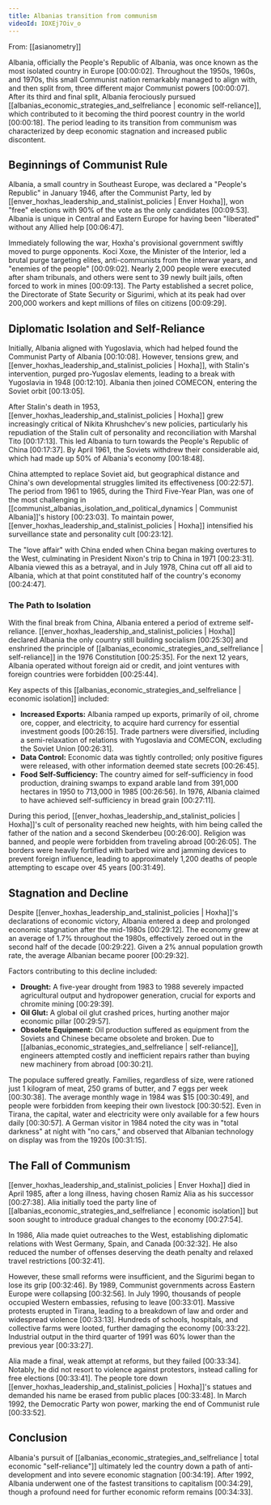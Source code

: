 ```yaml
---
title: Albanias transition from communism
videoId: IOXEj7Oiv_o
---
```


From: [[asianometry]] <br/> 

Albania, officially the People's Republic of Albania, was once known as the most isolated country in Europe <a class="yt-timestamp" data-t="00:00:02">[00:00:02]</a>. Throughout the 1950s, 1960s, and 1970s, this small Communist nation remarkably managed to align with, and then split from, three different major Communist powers <a class="yt-timestamp" data-t="00:00:07">[00:00:07]</a>. After its third and final split, Albania ferociously pursued [[albanias_economic_strategies_and_selfreliance | economic self-reliance]], which contributed to it becoming the third poorest country in the world <a class="yt-timestamp" data-t="00:00:18">[00:00:18]</a>. The period leading to its transition from communism was characterized by deep economic stagnation and increased public discontent.

## Beginnings of Communist Rule

Albania, a small country in Southeast Europe, was declared a "People's Republic" in January 1946, after the Communist Party, led by [[enver_hoxhas_leadership_and_stalinist_policies | Enver Hoxha]], won "free" elections with 90% of the vote as the only candidates <a class="yt-timestamp" data-t="00:09:53">[00:09:53]</a>. Albania is unique in Central and Eastern Europe for having been "liberated" without any Allied help <a class="yt-timestamp" data-t="00:06:47">[00:06:47]</a>.

Immediately following the war, Hoxha's provisional government swiftly moved to purge opponents. Koci Xoxe, the Minister of the Interior, led a brutal purge targeting elites, anti-communists from the interwar years, and "enemies of the people" <a class="yt-timestamp" data-t="00:09:02">[00:09:02]</a>. Nearly 2,000 people were executed after sham tribunals, and others were sent to 39 newly built jails, often forced to work in mines <a class="yt-timestamp" data-t="00:09:13">[00:09:13]</a>. The Party established a secret police, the Directorate of State Security or Sigurimi, which at its peak had over 200,000 workers and kept millions of files on citizens <a class="yt-timestamp" data-t="00:09:29">[00:09:29]</a>.

## Diplomatic Isolation and Self-Reliance

Initially, Albania aligned with Yugoslavia, which had helped found the Communist Party of Albania <a class="yt-timestamp" data-t="00:10:08">[00:10:08]</a>. However, tensions grew, and [[enver_hoxhas_leadership_and_stalinist_policies | Hoxha]], with Stalin's intervention, purged pro-Yugoslav elements, leading to a break with Yugoslavia in 1948 <a class="yt-timestamp" data-t="00:12:10">[00:12:10]</a>. Albania then joined COMECON, entering the Soviet orbit <a class="yt-timestamp" data-t="00:13:05">[00:13:05]</a>.

After Stalin's death in 1953, [[enver_hoxhas_leadership_and_stalinist_policies | Hoxha]] grew increasingly critical of Nikita Khrushchev's new policies, particularly his repudiation of the Stalin cult of personality and reconciliation with Marshal Tito <a class="yt-timestamp" data-t="00:17:13">[00:17:13]</a>. This led Albania to turn towards the People's Republic of China <a class="yt-timestamp" data-t="00:17:37">[00:17:37]</a>. By April 1961, the Soviets withdrew their considerable aid, which had made up 50% of Albania's economy <a class="yt-timestamp" data-t="00:18:48">[00:18:48]</a>.

China attempted to replace Soviet aid, but geographical distance and China's own developmental struggles limited its effectiveness <a class="yt-timestamp" data-t="00:22:57">[00:22:57]</a>. The period from 1961 to 1965, during the Third Five-Year Plan, was one of the most challenging in [[communist_albanias_isolation_and_political_dynamics | Communist Albania]]'s history <a class="yt-timestamp" data-t="00:23:03">[00:23:03]</a>. To maintain power, [[enver_hoxhas_leadership_and_stalinist_policies | Hoxha]] intensified his surveillance state and personality cult <a class="yt-timestamp" data-t="00:23:12">[00:23:12]</a>.

The "love affair" with China ended when China began making overtures to the West, culminating in President Nixon's trip to China in 1971 <a class="yt-timestamp" data-t="00:23:31">[00:23:31]</a>. Albania viewed this as a betrayal, and in July 1978, China cut off all aid to Albania, which at that point constituted half of the country's economy <a class="yt-timestamp" data-t="00:24:47">[00:24:47]</a>.

### The Path to Isolation

With the final break from China, Albania entered a period of extreme self-reliance. [[enver_hoxhas_leadership_and_stalinist_policies | Hoxha]] declared Albania the only country still building socialism <a class="yt-timestamp" data-t="00:25:30">[00:25:30]</a> and enshrined the principle of [[albanias_economic_strategies_and_selfreliance | self-reliance]] in the 1976 Constitution <a class="yt-timestamp" data-t="00:25:35">[00:25:35]</a>. For the next 12 years, Albania operated without foreign aid or credit, and joint ventures with foreign countries were forbidden <a class="yt-timestamp" data-t="00:25:44">[00:25:44]</a>.

Key aspects of this [[albanias_economic_strategies_and_selfreliance | economic isolation]] included:
*   **Increased Exports:** Albania ramped up exports, primarily of oil, chrome ore, copper, and electricity, to acquire hard currency for essential investment goods <a class="yt-timestamp" data-t="00:26:15">[00:26:15]</a>. Trade partners were diversified, including a semi-relaxation of relations with Yugoslavia and COMECON, excluding the Soviet Union <a class="yt-timestamp" data-t="00:26:31">[00:26:31]</a>.
*   **Data Control:** Economic data was tightly controlled; only positive figures were released, with other information deemed state secrets <a class="yt-timestamp" data-t="00:26:45">[00:26:45]</a>.
*   **Food Self-Sufficiency:** The country aimed for self-sufficiency in food production, draining swamps to expand arable land from 391,000 hectares in 1950 to 713,000 in 1985 <a class="yt-timestamp" data-t="00:26:56">[00:26:56]</a>. In 1976, Albania claimed to have achieved self-sufficiency in bread grain <a class="yt-timestamp" data-t="00:27:11">[00:27:11]</a>.

During this period, [[enver_hoxhas_leadership_and_stalinist_policies | Hoxha]]'s cult of personality reached new heights, with him being called the father of the nation and a second Skenderbeu <a class="yt-timestamp" data-t="00:26:00">[00:26:00]</a>. Religion was banned, and people were forbidden from traveling abroad <a class="yt-timestamp" data-t="00:26:05">[00:26:05]</a>. The borders were heavily fortified with barbed wire and jamming devices to prevent foreign influence, leading to approximately 1,200 deaths of people attempting to escape over 45 years <a class="yt-timestamp" data-t="00:31:49">[00:31:49]</a>.

## Stagnation and Decline

Despite [[enver_hoxhas_leadership_and_stalinist_policies | Hoxha]]'s declarations of economic victory, Albania entered a deep and prolonged economic stagnation after the mid-1980s <a class="yt-timestamp" data-t="00:29:12">[00:29:12]</a>. The economy grew at an average of 1.7% throughout the 1980s, effectively zeroed out in the second half of the decade <a class="yt-timestamp" data-t="00:29:22">[00:29:22]</a>. Given a 2% annual population growth rate, the average Albanian became poorer <a class="yt-timestamp" data-t="00:29:32">[00:29:32]</a>.

Factors contributing to this decline included:
*   **Drought:** A five-year drought from 1983 to 1988 severely impacted agricultural output and hydropower generation, crucial for exports and chromite mining <a class="yt-timestamp" data-t="00:29:39">[00:29:39]</a>.
*   **Oil Glut:** A global oil glut crashed prices, hurting another major economic pillar <a class="yt-timestamp" data-t="00:29:57">[00:29:57]</a>.
*   **Obsolete Equipment:** Oil production suffered as equipment from the Soviets and Chinese became obsolete and broken. Due to [[albanias_economic_strategies_and_selfreliance | self-reliance]], engineers attempted costly and inefficient repairs rather than buying new machinery from abroad <a class="yt-timestamp" data-t="00:30:21">[00:30:21]</a>.

The populace suffered greatly. Families, regardless of size, were rationed just 1 kilogram of meat, 250 grams of butter, and 7 eggs per week <a class="yt-timestamp" data-t="00:30:38">[00:30:38]</a>. The average monthly wage in 1984 was $15 <a class="yt-timestamp" data-t="00:30:49">[00:30:49]</a>, and people were forbidden from keeping their own livestock <a class="yt-timestamp" data-t="00:30:52">[00:30:52]</a>. Even in Tirana, the capital, water and electricity were only available for a few hours daily <a class="yt-timestamp" data-t="00:30:57">[00:30:57]</a>. A German visitor in 1984 noted the city was in "total darkness" at night with "no cars," and observed that Albanian technology on display was from the 1920s <a class="yt-timestamp" data-t="00:31:15">[00:31:15]</a>.

## The Fall of Communism

[[enver_hoxhas_leadership_and_stalinist_policies | Enver Hoxha]] died in April 1985, after a long illness, having chosen Ramiz Alia as his successor <a class="yt-timestamp" data-t="00:27:38">[00:27:38]</a>. Alia initially toed the party line of [[albanias_economic_strategies_and_selfreliance | economic isolation]] but soon sought to introduce gradual changes to the economy <a class="yt-timestamp" data-t="00:27:54">[00:27:54]</a>.

In 1986, Alia made quiet outreaches to the West, establishing diplomatic relations with West Germany, Spain, and Canada <a class="yt-timestamp" data-t="00:32:32">[00:32:32]</a>. He also reduced the number of offenses deserving the death penalty and relaxed travel restrictions <a class="yt-timestamp" data-t="00:32:41">[00:32:41]</a>.

However, these small reforms were insufficient, and the Sigurimi began to lose its grip <a class="yt-timestamp" data-t="00:32:46">[00:32:46]</a>. By 1989, Communist governments across Eastern Europe were collapsing <a class="yt-timestamp" data-t="00:32:56">[00:32:56]</a>. In July 1990, thousands of people occupied Western embassies, refusing to leave <a class="yt-timestamp" data-t="00:33:01">[00:33:01]</a>. Massive protests erupted in Tirana, leading to a breakdown of law and order and widespread violence <a class="yt-timestamp" data-t="00:33:13">[00:33:13]</a>. Hundreds of schools, hospitals, and collective farms were looted, further damaging the economy <a class="yt-timestamp" data-t="00:33:22">[00:33:22]</a>. Industrial output in the third quarter of 1991 was 60% lower than the previous year <a class="yt-timestamp" data-t="00:33:27">[00:33:27]</a>.

Alia made a final, weak attempt at reforms, but they failed <a class="yt-timestamp" data-t="00:33:34">[00:33:34]</a>. Notably, he did not resort to violence against protestors, instead calling for free elections <a class="yt-timestamp" data-t="00:33:41">[00:33:41]</a>. The people tore down [[enver_hoxhas_leadership_and_stalinist_policies | Hoxha]]'s statues and demanded his name be erased from public places <a class="yt-timestamp" data-t="00:33:48">[00:33:48]</a>. In March 1992, the Democratic Party won power, marking the end of Communist rule <a class="yt-timestamp" data-t="00:33:52">[00:33:52]</a>.

## Conclusion

Albania's pursuit of [[albanias_economic_strategies_and_selfreliance | total economic "self-reliance"]] ultimately led the country down a path of anti-development and into severe economic stagnation <a class="yt-timestamp" data-t="00:34:19">[00:34:19]</a>. After 1992, Albania underwent one of the fastest transitions to capitalism <a class="yt-timestamp" data-t="00:34:29">[00:34:29]</a>, though a profound need for further economic reform remains <a class="yt-timestamp" data-t="00:34:33">[00:34:33]</a>.